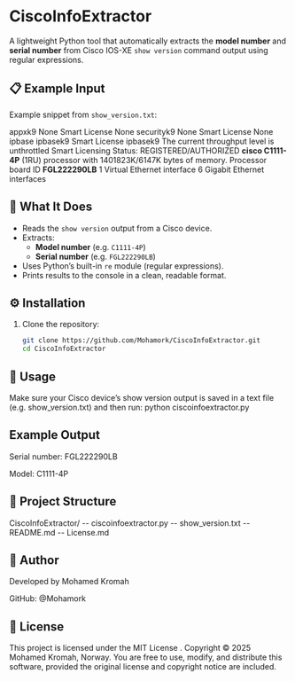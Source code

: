 # CiscoInfoExtractor

A lightweight Python tool that automatically extracts the **model number** and **serial number** from Cisco IOS-XE `show version` command output using regular expressions.

## 📋 Example Input

Example snippet from `show_version.txt`: 

appxk9           None             Smart License    None
securityk9       None             Smart License    None
ipbase           ipbasek9         Smart License    ipbasek9
The current throughput level is unthrottled 
Smart Licensing Status: REGISTERED/AUTHORIZED
**cisco C1111-4P** (1RU) processor with 1401823K/6147K bytes of memory.
Processor board ID **FGL222290LB**
1 Virtual Ethernet interface
6 Gigabit Ethernet interfaces


## 🧠 What It Does

- Reads the `show version` output from a Cisco device.
- Extracts:
  - **Model number** (e.g. `C1111-4P`)
  - **Serial number** (e.g. `FGL222290LB`)
- Uses Python’s built-in `re` module (regular expressions).
- Prints results to the console in a clean, readable format.


## ⚙️ Installation

1. Clone the repository:
   ```bash
   git clone https://github.com/Mohamork/CiscoInfoExtractor.git
   cd CiscoInfoExtractor

## 🚀 Usage 
Make sure your Cisco device’s show version output is saved in a text file (e.g. show_version.txt) and then run:
python ciscoinfoextractor.py

## Example Output 
Serial number: FGL222290LB

Model: C1111-4P

## 🧪 Project Structure
CiscoInfoExtractor/
-- ciscoinfoextractor.py
-- show_version.txt
-- README.md
-- License.md
 
## 👤 Author

Developed by Mohamed Kromah

GitHub: @Mohamork

## 🪪 License

This project is licensed under the MIT License
.
Copyright © 2025 Mohamed Kromah, Norway.
You are free to use, modify, and distribute this software, provided the original license and copyright notice are included.

